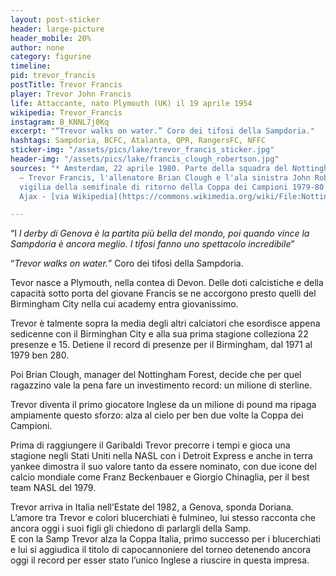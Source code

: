 ```yaml
---
layout: post-sticker
header: large-picture
header_mobile: 20%
author: none
category: figurine
timeline: 
pid: trevor_francis
postTitle: Trevor Francis
player: Trevor John Francis
life: Attaccante, nato Plymouth (UK) il 19 aprile 1954
wikipedia: Trevor_Francis
instagram: B_KNNL7j0Kq
excerpt: "“Trevor walks on water.” Coro dei tifosi della Sampdoria."
hashtags: Sampdoria, BCFC, Atalanta, QPR, RangersFC, NFFC
sticker-img: "/assets/pics/lake/trevor_francis_sticker.jpg"
header-img: "/assets/pics/lake/francis_clough_robertson.jpg"
sources: "* Amsterdam, 22 aprile 1980. Parte della squadra del Nottingham Forest FC
  — Trevor Francis, l'allenatore Brian Clough e l'ala sinistra John Robertson — alla
  vigilia della semifinale di ritorno della Coppa dei Campioni 1979-80 contro l'AFC
  Ajax - [via Wikipedia](https://commons.wikimedia.org/wiki/File:Nottingham_Forest_FC_(Amsterdam,_1980)_-_Francis,_Clough,_Robertson.jpg)"

---
```

“I _l derby di Genova è la partita più bella del mondo, poi quando vince la Sampdoria è ancora meglio. I tifosi fanno uno spettacolo incredibile_”

“_Trevor walks on water._” Coro dei tifosi della Sampdoria.

Tevor nasce a Plymouth, nella contea di Devon. Delle doti calcistiche e della capacità sotto porta del giovane Francis se ne accorgono presto quelli del Birmingham City nella cui academy entra giovanissimo.

Trevor è talmente sopra la media degli altri calciatori che esordisce appena sedicenne con il Birminghan City e alla sua prima stagione colleziona 22 presenze e 15. Detiene il record di presenze per il Birmingham, dal 1971 al 1979 ben 280.

Poi Brian Clough, manager del Nottingham Forest, decide che per quel ragazzino vale la pena fare un investimento record: un milione di sterline. 

Trevor diventa il primo giocatore Inglese da un milione di pound ma ripaga ampiamente questo sforzo: alza al cielo per ben due volte la Coppa dei Campioni.

Prima di raggiungere il Garibaldi Trevor precorre i tempi e gioca una stagione negli Stati Uniti nella NASL con i Detroit Express e anche in terra yankee dimostra il suo valore tanto da essere nominato, con due icone del calcio mondiale come Franz Beckenbauer e Giorgio Chinaglia, per il best team NASL del 1979.

Trevor arriva in Italia nell’Estate del 1982, a Genova, sponda Doriana. L’amore tra Trevor e colori blucerchiati è fulmineo, lui stesso racconta che ancora oggi i suoi figli gli chiedono di parlargli della Samp.  
E con la Samp Trevor alza la Coppa Italia, primo successo per i blucerchiati e lui si aggiudica il titolo di capocannoniere del torneo detenendo ancora oggi il record per esser stato l’unico Inglese a riuscire in questa impresa.